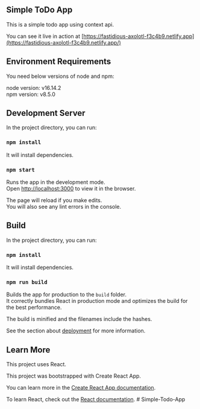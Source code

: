 ## Simple ToDo App

This is a simple todo app using context api.

You can see it live in action at [https://fastidious-axolotl-f3c4b9.netlify.app](https://fastidious-axolotl-f3c4b9.netlify.app/)

## Environment Requirements

You need below versions of node and npm:

node version: v16.14.2 \
npm version: v8.5.0 

## Development Server

In the project directory, you can run:

### `npm install`

It will install dependencies.

### `npm start`

Runs the app in the development mode.\
Open [http://localhost:3000](http://localhost:3000) to view it in the browser.

The page will reload if you make edits.\
You will also see any lint errors in the console.

## Build

In the project directory, you can run:

### `npm install`

It will install dependencies.

### `npm run build`

Builds the app for production to the `build` folder.\
It correctly bundles React in production mode and optimizes the build for the best performance.

The build is minified and the filenames include the hashes.

See the section about [deployment](https://facebook.github.io/create-react-app/docs/deployment) for more information.

## Learn More

This project uses React.

This project was bootstrapped with Create React App. 

You can learn more in the [Create React App documentation](https://facebook.github.io/create-react-app/docs/getting-started). 

To learn React, check out the [React documentation](https://reactjs.org/). # Simple-Todo-App
